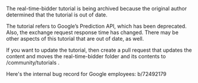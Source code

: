 The real-time-bidder tutorial is being archived because the original author determined that
the tutorial is out of date.

The tutorial refers to Google’s Prediction API, which has been deprecated. Also, the 
exchange request response time has changed. There may be other aspects of this tutorial
that are out of date, as well.

If you want to update the tutorial, then create a pull request that updates the content and
moves the real-time-bidder folder and its contents to /community/tutorials .

Here's the internal bug record for Google employees: b/72492179
